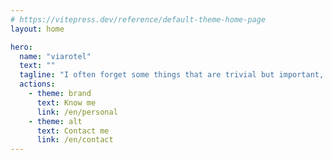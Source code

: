 ```yaml
---
# https://vitepress.dev/reference/default-theme-home-page
layout: home

hero:
  name: "viarotel"
  text: ""
  tagline: "I often forget some things that are trivial but important, and I want to record them."
  actions:
    - theme: brand
      text: Know me
      link: /en/personal
    - theme: alt
      text: Contact me
      link: /en/contact
---
```


<script setup>
  import ViaFeatures from '@/components/ViaFeatures/index.vue'
</script>

<ViaFeatures/>
